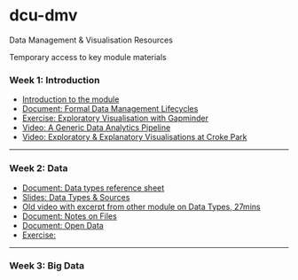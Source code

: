 # dcu-dmv
Data Management &amp; Visualisation Resources

Temporary access to key module materials 

### Week 1: Introduction
 * [Introduction to the module](01/01_CSC1143_Introduction.pdf) 
 * [Document: Formal Data Management Lifecycles](01/01_Formal_Data_Management_Lifecycles.md)
 * [Exercise: Exploratory Visualisation with Gapminder](01/01_Lab_Exploring_Data.md) 
 * [Video: A Generic Data Analytics Pipeline](https://youtu.be/7_qzNabbt5E)
 * [Video: Exploratory & Explanatory Visualisations at Croke Park](https://youtu.be/Sc8S-6J7AKM)

-----

### Week 2: Data 
 * [Document: Data types reference sheet](02/02_Reference_Sheet_for_Data_Types.md)
 * [Slides: Data Types \& Sources](02/) 
 * [Old video with excerpt from other module on Data Types, 27mins](https://youtu.be/Ew0AWqfQqbQ)
 * [Document: Notes on Files](02/02_Notes_on_Files.md)
 * [Document: Open Data](02/02_Notes_on_Files.md)
 * [Exercise: ]()

----- 
 ### Week 3: Big Data